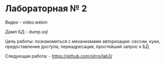 # Лабораторная № 2

Видео - video.webm

Дамп БД - dump.sql

Цель работы: познакомиться с механизмами авторизации: сессии, куки, предоставление доступа, переадресация, простейший запрос к БД

Следующая работа: - https://github.com/olrro/lab3/
